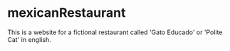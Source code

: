 # mexicanRestaurant
This is a website for a fictional restaurant called 'Gato Educado' or 'Polite Cat' in english. 
